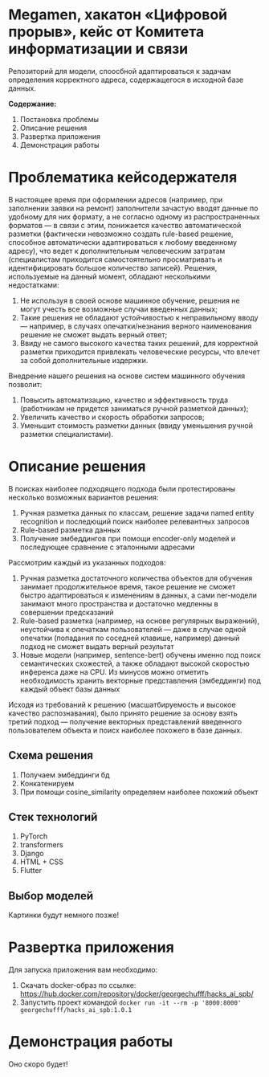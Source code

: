 # Megamen, хакатон «Цифровой прорыв», кейс от Комитета информатизации и связи
Репозиторий для модели, споосбной адаптироваться к задачам определения корректного адреса, содержащегося в исходной базе данных.

**Содержание:**
1. Постановка проблемы
2. Описание решения
3. Развертка приложения
4. Демонстрация работы

# Проблематика кейсодержателя
В настоящее время при оформлении адресов (например, при заполнении заявки на ремонт) заполнители зачастую вводят данные по удобному для них формату, а не согласно одному из распространенных форматов — в связи с этим, понижается качество автоматической разметки (фактически невозможно создать rule-based решение, способное автоматически адаптироваться к любому введенному адресу), что ведет к дополнительным человеческим затратам (специалистам приходится самостоятельно просматривать и идентифицировать большое количество записей). 
Решения, используемые на данный момент, обладают несколькими недостатками:
1. Не используя в своей основе машинное обучение, решения не могут учесть все возможные случаи введенных данных;
2. Такие решения не обладают устойчивостью к неправильному вводу — например, в случаях опечатки/незнания верного наименования решение не сможет выдать верный ответ;
3. Ввиду не самого высокого качества таких решений, для корректной разметки приходится привлекать человеческие ресурсы, что влечет за собой дополнительные издержки. 

Внедрение нашего решения на основе систем машинного обучения позволит:
1. Повысить автоматизацию, качество и эффективность труда (работникам не придется заниматься ручной разметкой данных);
2. Увеличить качество и скорость обработки запросов; 
3. Уменьшит стоимость разметки данных (ввиду уменьшения ручной разметки специалистами).

# Описание решения
В поисках наиболее подходящего подхода были протестированы несколько возможных вариантов решения:
1. Ручная разметка данных по классам, решение задачи named entity recognition и последющий поиск наиболее релевантных запросов
2. Rule-based разметка данных
3. Получение эмбеддингов при помощи encoder-only моделей и последующее сравнение с эталонными адресами

Рассмотрим каждый из указанных подходов:
1. Ручная разметка достаточного количества объектов для обучения занимает продолжительное время, такое решение не сможет быстро адаптироваться к изменениям в данных, а сами ner-модели занимают много пространства и достаточно медленны в совершении предсказаний
2. Rule-based разметка (например, на основе регулярных выражений), неустойчива к опечаткам пользователей — даже в случае одной опечатки (попадания по соседней клавише, например) данный подход не сможет выдать верный результат
3. Новые модели (например, sentence-bert) обучены именно под поиск семантических схожестей, а также обладают высокой скоростью инференса даже на CPU. Из минусов можно отметить необходимость хранить векторные представления (эмбеддинги) под каждый объект базы данных

Исходя из требований к решению (масшатбируемость и высокое качество распознавания), было принято решение за основу взять третий подход — получение векторных представлений введенного пользователем объекта и поисх наиболее похожего в базе данных.

## Схема решения 
1. Получаем эмбеддинги бд
2. Конкатенируем
3. При помощи cosine_similarity определяем наиболее похожий объект

## Стек технологий
1. PyTorch
2. transformers
3. Django
4. HTML + CSS
5. Flutter

## Выбор моделей
Картинки будут немного позже!

# Развертка приложения
Для запуска приложения вам необходимо:
1. Скачать docker-образ по ссылке: https://hub.docker.com/repository/docker/georgechufff/hacks_ai_spb/
2. Запустить проект командой `docker run -it --rm -p '8000:8000' georgechufff/hacks_ai_spb:1.0.1`

# Демонстрация работы
Оно скоро будет!
